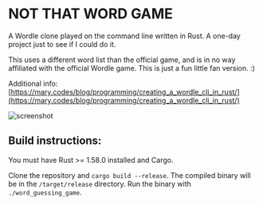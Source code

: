 # NOT THAT WORD GAME

A Wordle clone played on the command line written in Rust. A one-day project just to see if I could do it.

This uses a different word list than the official game, and is in no way affiliated with the official Wordle game. This is just a fun little fan version. :)

Additional info: [https://mary.codes/blog/programming/creating_a_wordle_cli_in_rust/](https://mary.codes/blog/programming/creating_a_wordle_cli_in_rust/)

![screenshot](https://mary.codes/static/9927e5029b7a55dcef56362acdc19b92/ee837/wordle_finished.png)

## Build instructions:

You must have Rust >= 1.58.0 installed and Cargo.

Clone the repository and `cargo build --release`. The compiled binary will be in the `/target/release` directory. Run the binary with `./word_guessing_game`.
